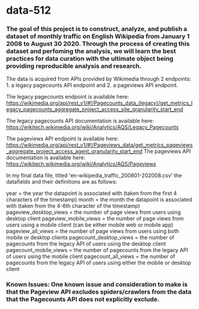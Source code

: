 # data-512
### The goal of this project is to construct, analyze, and publish a dataset of monthly traffic on English Wikipedia from January 1 2008 to August 30 2020. Through the process of creating this dataset and perfoming the analysis, we will learn the best practices for data curation with the ultimate object being providing reproducible analysis and research.

The data is acquired from APIs provided by Wikimedia through 2 endpoints: 1. a legacy pagecounts API endpoint and 2. a pageviews API endpoint.

The legacy pagecounts endpoint is available here: https://wikimedia.org/api/rest_v1/#!/Pagecounts_data_(legacy)/get_metrics_legacy_pagecounts_aggregate_project_access_site_granularity_start_end 

The legacy pagecounts API documentation is available here: https://wikitech.wikimedia.org/wiki/Analytics/AQS/Legacy_Pagecounts

The pageviews API endpoint is available here: https://wikimedia.org/api/rest_v1/#!/Pageviews_data/get_metrics_pageviews_aggregate_project_access_agent_granularity_start_end The pageviews API documentation is available here: https://wikitech.wikimedia.org/wiki/Analytics/AQS/Pageviews

In my final data file, titled 'en-wikipedia_traffic_200801-202008.csv' the datafields and their definitions are as follows:

year = the year the datapoint is associated with (taken from the first 4 characters of the timestamp)
month = the month the datapoint is associated with (taken from the 4-6th character of the timestamp)
pageview_desktop_views = the number of page views from users using desktop client
pageview_mobile_views = the number of page views from users using a mobile client (can be either mobile web or mobile app)
pageview_all_views = the number of page views from users using both mobile or desktop clients
pagecount_desktop_views = the number of pagecounts from the legacy API of users using the desktop client
pagecount_mobile_views = the number of pagecounts from the legacy API of users using the mobile client
pagecount_all_views = the number of pagecounts from the legacy API of users using either the mobile or desktop client



### Known Issues:  One known issue and consideration to make is that the Pageview API excludes spiders/crawlers from the data that the Pagecounts API does not explicitly exclude.
